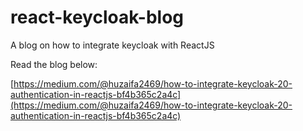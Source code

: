 # react-keycloak-blog
A blog on how to integrate keycloak with ReactJS

Read the blog below:

[https://medium.com/@huzaifa2469/how-to-integrate-keycloak-20-authentication-in-reactjs-bf4b365c2a4c](https://medium.com/@huzaifa2469/how-to-integrate-keycloak-20-authentication-in-reactjs-bf4b365c2a4c)
